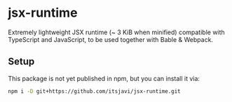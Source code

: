 # jsx-runtime

Extremely lightweight JSX runtime (~ 3 KiB when minified) compatible with TypeScript and JavaScript,
to be used together with Bable & Webpack.

## Setup

This package is not yet published in npm, but you can install it via:

```bash
npm i -D git+https://github.com/itsjavi/jsx-runtime.git
```
